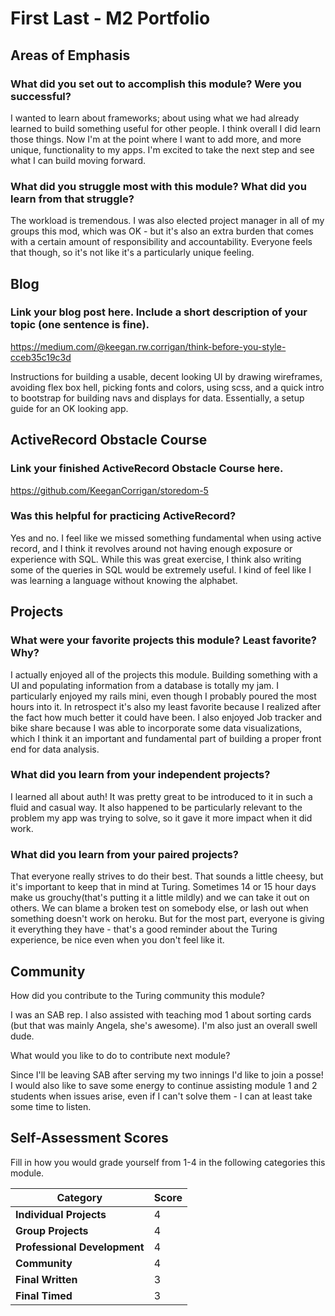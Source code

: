 # First Last - M2 Portfolio

## Areas of Emphasis

### What did you set out to accomplish this module? Were you successful?

I wanted to learn about frameworks; about using what we had already learned to build something useful for other people. I think overall I did learn those things. Now I'm at the point where I want to add more, and more unique, functionality to my apps. I'm excited to take the next step and see what I can build moving forward.

### What did you struggle most with this module? What did you learn from that struggle?

The workload is tremendous. I was also elected project manager in all of my groups this mod, which was OK - but it's also an extra burden that comes with a certain amount of responsibility and accountability. Everyone feels that though, so it's not like it's a particularly unique feeling.

## Blog

### Link your blog post here. Include a short description of your topic (one sentence is fine).

https://medium.com/@keegan.rw.corrigan/think-before-you-style-cceb35c19c3d

Instructions for building a usable, decent looking UI by drawing wireframes, avoiding flex box hell, picking fonts and colors, using scss, and a quick intro to bootstrap for building navs and displays for data. Essentially, a setup guide for an OK looking app.

## ActiveRecord Obstacle Course

### Link your finished ActiveRecord Obstacle Course here.

https://github.com/KeeganCorrigan/storedom-5

### Was this helpful for practicing ActiveRecord?

Yes and no. I feel like we missed something fundamental when using active record, and I think it revolves around not having enough exposure or experience with SQL. While this was great exercise, I think also writing some of the queries in SQL would be extremely useful. I kind of feel like I was learning a language without knowing the alphabet.

## Projects

### What were your favorite projects this module? Least favorite? Why?

I actually enjoyed all of the projects this module. Building something with a UI and populating information from a database is totally my jam. I particularly enjoyed my rails mini, even though I probably poured the most hours into it. In retrospect it's also my least favorite because I realized after the fact how much better it could have been. I also enjoyed Job tracker and bike share because I was able to incorporate some data visualizations, which I think it an important and fundamental part of building a proper front end for data analysis.

### What did you learn from your independent projects?

I learned all about auth! It was pretty great to be introduced to it in such a fluid and casual way. It also happened to be particularly relevant to the problem my app was trying to solve, so it gave it more impact when it did work.

### What did you learn from your paired projects?

That everyone really strives to do their best. That sounds a little cheesy, but it's important to keep that in mind at Turing. Sometimes 14 or 15 hour days make us grouchy(that's putting it a little mildly) and we can take it out on others. We can blame a broken test on somebody else, or lash out when something doesn't work on heroku. But for the most part, everyone is giving it everything they have - that's a good reminder about the Turing experience, be nice even when you don't feel like it.

## Community

How did you contribute to the Turing community this module?

I was an SAB rep. I also assisted with teaching mod 1 about sorting cards (but that was mainly Angela, she's awesome). I'm also just an overall swell dude.

What would you like to do to contribute next module?

Since I'll be leaving SAB after serving my two innings I'd like to join a posse! I would also like to save some energy to continue assisting module 1 and 2 students when issues arise, even if I can't solve them - I can at least take some time to listen.

## Self-Assessment Scores

Fill in how you would grade yourself from 1-4 in the following categories this module.

| Category                     | Score |
| -----------------------------| ----- |
| **Individual Projects**      |   4   |
| **Group Projects**           |   4   |
| **Professional Development** |   4   |
| **Community**                |   4   |
| **Final Written**            |   3   |
| **Final Timed**              |   3   |
